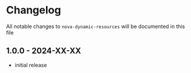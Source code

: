 # Changelog

All notable changes to `nova-dynamic-resources` will be documented in this file

## 1.0.0 - 2024-XX-XX

- initial release
